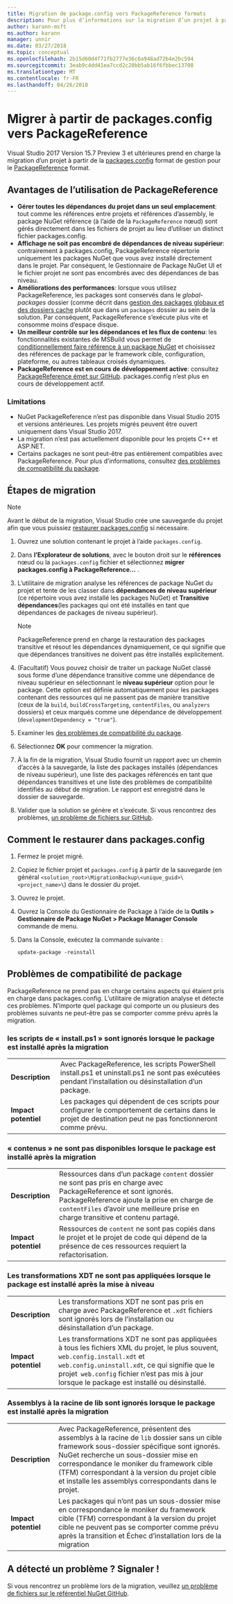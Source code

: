 ```yaml
---
title: Migration de package.config vers PackageReference formats
description: Pour plus d’informations sur la migration d’un projet à partir du format de gestion package.config à PackageReference pris en charge par NuGet 4.0 + et VS2017 et .NET Core 2.0
author: karann-msft
ms.author: karann
manager: unnir
ms.date: 03/27/2018
ms.topic: conceptual
ms.openlocfilehash: 2b15d60d4f71fb2777e36c6a948ad72b4e2bc594
ms.sourcegitcommit: 3eab9c4dd41ea7ccd2c28bb5ab16f6fbbec13708
ms.translationtype: MT
ms.contentlocale: fr-FR
ms.lasthandoff: 04/26/2018
---
```

# <a name="migrate-from-packagesconfig-to-packagereference"></a>Migrer à partir de packages.config vers PackageReference

Visual Studio 2017 Version 15.7 Preview 3 et ultérieures prend en charge la migration d’un projet à partir de la [packages.config](./packages-config.md) format de gestion pour le [PackageReference](../consume-packages/Package-References-in-Project-Files.md) format.

## <a name="benefits-of-using-packagereference"></a>Avantages de l’utilisation de PackageReference

* **Gérer toutes les dépendances du projet dans un seul emplacement**: tout comme les références entre projets et références d’assembly, le package NuGet référence (à l’aide de la `PackageReference` nœud) sont gérés directement dans les fichiers de projet au lieu d’utiliser un distinct fichier packages.config.
* **Affichage ne soit pas encombré de dépendances de niveau supérieur**: contrairement à packages.config, PackageReference répertorie uniquement les packages NuGet que vous avez installé directement dans le projet. Par conséquent, le Gestionnaire de Package NuGet UI et le fichier projet ne sont pas encombrés avec des dépendances de bas niveau.
* **Améliorations des performances**: lorsque vous utilisez PackageReference, les packages sont conservés dans le *global-packages* dossier (comme décrit dans [gestion des packages globaux et des dossiers cache](../consume-packages/managing-the-global-packages-and-cache-folders.md) plutôt que dans un `packages` dossier au sein de la solution. Par conséquent, PackageReference s’exécute plus vite et consomme moins d’espace disque.
* **Un meilleur contrôle sur les dépendances et les flux de contenu**: les fonctionnalités existantes de MSBuild vous permet de [conditionnellement faire référence à un package NuGet](../consume-packages/Package-References-in-Project-Files.md#adding-a-packagereference-condition) et choisissez des références de package par le framework cible, configuration, plateforme, ou autres tableaux croisés dynamiques.
* **PackageReference est en cours de développement active**: consultez [PackageReference émet sur GitHub](https://aka.ms/nuget-pr-improvements). packages.config n’est plus en cours de développement actif.

### <a name="limitations"></a>Limitations

* NuGet PackageReference n’est pas disponible dans Visual Studio 2015 et versions antérieures. Les projets migrés peuvent être ouvert uniquement dans Visual Studio 2017.
* La migration n’est pas actuellement disponible pour les projets C++ et ASP.NET.
* Certains packages ne sont peut-être pas entièrement compatibles avec PackageReference. Pour plus d’informations, consultez [des problèmes de compatibilité du package](#package-compatibility-issues).

## <a name="migration-steps"></a>Étapes de migration

> [!Note]
> Avant le début de la migration, Visual Studio crée une sauvegarde du projet afin que vous puissiez [restaurer packages.config](#how-to-roll-back-to-packagesconfig) si nécessaire.

1. Ouvrez une solution contenant le projet à l’aide `packages.config`.

1. Dans **l’Explorateur de solutions**, avec le bouton droit sur le **références** nœud ou la `packages.config` fichier et sélectionnez **migrer packages.config à PackageReference...** .

1. L’utilitaire de migration analyse les références de package NuGet du projet et tente de les classer dans **dépendances de niveau supérieur** (ce répertoire vous avez installé les packages NuGet) et **Transitive dépendances**(les packages qui ont été installés en tant que dépendances de packages de niveau supérieur).

   > [!Note]
   > PackageReference prend en charge la restauration des packages transitive et résout les dépendances dynamiquement, ce qui signifie que que dépendances transitives ne doivent pas être installés explicitement.

1. (Facultatif) Vous pouvez choisir de traiter un package NuGet classé sous forme d’une dépendance transitive comme une dépendance de niveau supérieur en sélectionnant le **niveau supérieur** option pour le package. Cette option est définie automatiquement pour les packages contenant des ressources qui ne passent pas de manière transitive (ceux de la `build`, `buildCrossTargeting`, `contentFiles`, ou `analyzers` dossiers) et ceux marqués comme une dépendance de développement (`developmentDependency = "true"`).

1. Examiner les [des problèmes de compatibilité du package](#package-compatibility-issues).

1. Sélectionnez **OK** pour commencer la migration.

1. À la fin de la migration, Visual Studio fournit un rapport avec un chemin d’accès à la sauvegarde, la liste des packages installés (dépendances de niveau supérieur), une liste des packages référencés en tant que dépendances transitives et une liste des problèmes de compatibilité identifiés au début de migration. Le rapport est enregistré dans le dossier de sauvegarde.

1. Valider que la solution se génère et s’exécute. Si vous rencontrez des problèmes, [un problème de fichiers sur GitHub](https://github.com/NuGet/Home/issues/).

## <a name="how-to-roll-back-to-packagesconfig"></a>Comment le restaurer dans packages.config

1. Fermez le projet migré.

1. Copiez le fichier projet et `packages.config` à partir de la sauvegarde (en général `<solution_root>\MigrationBackup\<unique_guid>\<project_name>\`) dans le dossier du projet.

1. Ouvrez le projet.

1. Ouvrez la Console du Gestionnaire de Package à l’aide de la **Outils > Gestionnaire de Package NuGet > Package Manager Console** commande de menu.

1. Dans la Console, exécutez la commande suivante :

   ```ps
   update-package -reinstall
   ```

## <a name="package-compatibility-issues"></a>Problèmes de compatibilité de package

PackageReference ne prend pas en charge certains aspects qui étaient pris en charge dans packages.config. L’utilitaire de migration analyse et détecte ces problèmes. N’importe quel package qui comporte un ou plusieurs des problèmes suivants ne peut-être pas se comporter comme prévu après la migration.

### <a name="installps1-scripts-are-ignored-when-the-package-is-installed-after-the-migration"></a>les scripts de « install.ps1 » sont ignorés lorsque le package est installé après la migration

| | |
| --- | --- |
| **Description** | Avec PackageReference, les scripts PowerShell install.ps1 et uninstall.ps1 ne sont pas exécutées pendant l’installation ou désinstallation d’un package. |
| **Impact potentiel** | Les packages qui dépendent de ces scripts pour configurer le comportement de certains dans le projet de destination peut ne pas fonctionneront comme prévu. |

### <a name="content-assets-are-not-available-when-the-package-is-installed-after-the-migration"></a>« contenus » ne sont pas disponibles lorsque le package est installé après la migration

| | |
| --- | --- |
| **Description** | Ressources dans d’un package `content` dossier ne sont pas pris en charge avec PackageReference et sont ignorés. PackageReference ajoute la prise en charge de `contentFiles` d’avoir une meilleure prise en charge transitive et contenu partagé.  |
| **Impact potentiel** | Ressources de `content` ne sont pas copiés dans le projet et le projet de code qui dépend de la présence de ces ressources requiert la refactorisation.  |

### <a name="xdt-transforms-are-not-applied-when-the-package-is-installed-after-the-upgrade"></a>Les transformations XDT ne sont pas appliquées lorsque le package est installé après la mise à niveau

| | |
| --- | --- |
| **Description** | Les transformations XDT ne sont pas pris en charge avec PackageReference et `.xdt` fichiers sont ignorés lors de l’installation ou désinstallation d’un package.   |
| **Impact potentiel** | Les transformations XDT ne sont pas appliquées à tous les fichiers XML du projet, le plus souvent, `web.config.install.xdt` et `web.config.uninstall.xdt`, ce qui signifie que le projet` web.config` fichier n’est pas mis à jour lorsque le package est installé ou désinstallé. |

### <a name="assemblies-in-the-lib-root-are-ignored-when-the-package-is-installed-after-the-migration"></a>Assemblys à la racine de lib sont ignorés lorsque le package est installé après la migration

| | |
| --- | --- |
| **Description** | Avec PackageReference, présentent des assemblys à la racine de `lib` dossier sans un cible framework sous-dossier spécifique sont ignorés. NuGet recherche un sous-dossier mise en correspondance le moniker du framework cible (TFM) correspondant à la version du projet cible et installe les assemblys correspondants dans le projet. |
| **Impact potentiel** | Les packages qui n’ont pas un sous-dossier mise en correspondance le moniker du framework cible (TFM) correspondant à la version du projet cible ne peuvent pas se comporter comme prévu après la transition et Échec d’installation lors de la migration |

## <a name="found-an-issue-report-it"></a>A détecté un problème ? Signaler !

Si vous rencontrez un problème lors de la migration, veuillez [un problème de fichiers sur le référentiel NuGet GitHub](https://github.com/NuGet/Home/issues/).
